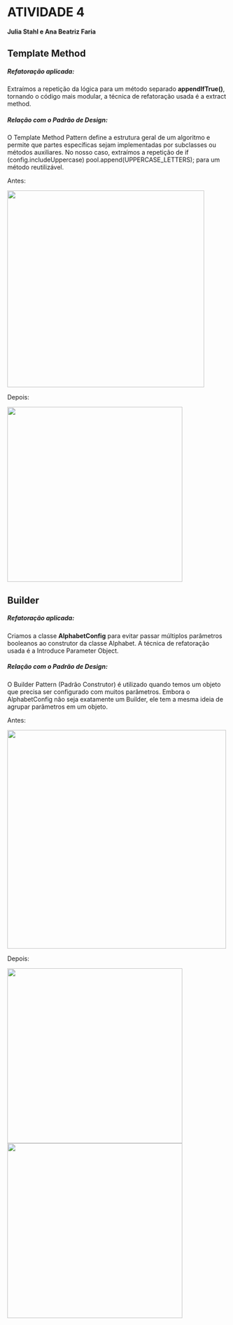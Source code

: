 # ATIVIDADE 4 
**Julia Stahl e Ana Beatriz Faria**

## Template Method

##### Refatoração aplicada:
Extraímos a repetição da lógica para um método separado **appendIfTrue()**, tornando o código mais modular, a técnica de refatoração usada é a extract method.

##### Relação com o Padrão de Design:
O Template Method Pattern define a estrutura geral de um algoritmo e permite que partes específicas sejam implementadas por subclasses ou métodos auxiliares.
No nosso caso, extraímos a repetição de if (config.includeUppercase) pool.append(UPPERCASE_LETTERS); para um método reutilizável.

Antes: 

<img src="https://github.com/user-attachments/assets/4307e33d-0a63-4934-9a02-09055daaa79e" width="450">

Depois:  

<img src="https://github.com/user-attachments/assets/c92a05b5-58ca-4a3b-94b7-7885572919a9" width="400">

## Builder

##### Refatoração aplicada:
Criamos a classe **AlphabetConfig** para evitar passar múltiplos parâmetros booleanos ao construtor da classe Alphabet. A técnica de refatoração usada é a Introduce Parameter Object.

##### Relação com o Padrão de Design:
O Builder Pattern (Padrão Construtor) é utilizado quando temos um objeto que precisa ser configurado com muitos parâmetros.
Embora o AlphabetConfig não seja exatamente um Builder, ele tem a mesma ideia de agrupar parâmetros em um objeto.

Antes: 

<img src="https://github.com/user-attachments/assets/571dd840-8362-4dad-8eef-eb620f0ac242" width="500">

Depois:  

<img src="https://github.com/user-attachments/assets/815048de-487e-4c11-8896-72e85ea173ce" width="400">
<img src="https://github.com/user-attachments/assets/03609794-8399-4c94-bf53-39fbdcd5afcd" width="400">
